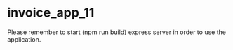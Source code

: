 # invoice_app_11

Please remember to start (npm run build) express server in order to use the application. 
